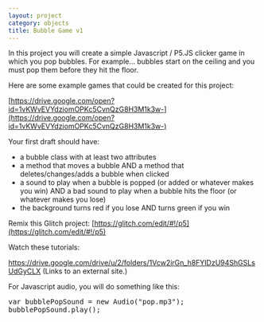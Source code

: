 ```yaml
---
layout: project
category: objects
title: Bubble Game v1
---
```


In this project you will create a simple Javascript / P5.JS clicker game in which you pop bubbles. For example... bubbles start on the ceiling and you must pop them before they hit the floor.

Here are some example games that could be created for this project:

[https://drive.google.com/open?id=1vKWvEVYdziomOPKc5CvnQzG8H3M1k3w-](https://drive.google.com/open?id=1vKWvEVYdziomOPKc5CvnQzG8H3M1k3w-)

Your first draft should have:

  - a bubble class with at least two attributes
  - a method that moves a bubble AND a method that deletes/changes/adds a bubble when clicked
  - a sound to play when a bubble is popped (or added or whatever makes you win) AND a bad sound to play when a bubble hits the floor (or whatever makes you lose)
  - the background turns red if you lose AND turns green if you win


Remix this Glitch project: [https://glitch.com/edit/#!/p5](https://glitch.com/edit/#!/p5)


Watch these tutorials:

https://drive.google.com/drive/u/2/folders/1Vcw2irGn_h8FYIDzU94ShGSLsUdGyCLX (Links to an external site.)



For Javascript audio, you will do something like this:

<pre>
var bubblePopSound = new Audio("pop.mp3");
bubblePopSound.play();
</pre>
